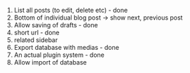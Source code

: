 1. List all posts (to edit, delete etc) - done
2. Bottom of individual blog post -> show next, previous post
3. Allow saving of drafts - done
4. short url - done
5. related sidebar
6. Export database with medias - done
7. An actual plugin system - done
8. Allow import of database
